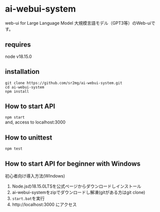 # ai-webui-system
web-ui for Large Language Model
大規模言語モデル（GPT3等）のWeb-uiです。

## requires
node v18.15.0
## installation
`git clone https://github.com/sr2mg/ai-webui-system.git`  
`cd ai-webui-system`  
`npm install`  
## How to start API
`npm start`  
and, access to localhost:3000

## How to unittest
`npm test`  

## How to start API for beginner with Windows
初心者向け導入方法(WIndows)
1. Node.jsの18.15.0LTSを公式ページからダウンロードしインストール
2. ai-webui-systemをzipでダウンロードし解凍(gitがある方はgit clone)
3. `start.bat`を実行
4. http://localhost:3000 にアクセス
